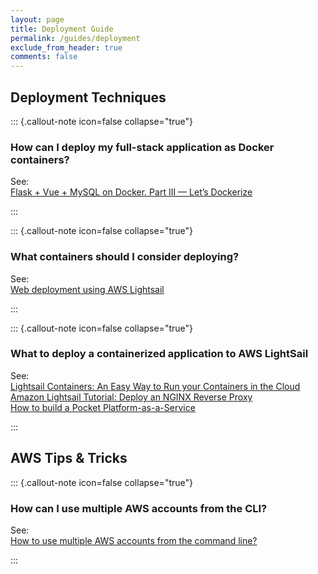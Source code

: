 ```yaml
---
layout: page
title: Deployment Guide
permalink: /guides/deployment
exclude_from_header: true
comments: false
---
```


## Deployment Techniques

::: {.callout-note icon=false collapse="true"}

### **How can I deploy my full-stack application as Docker containers?**

See: \
[Flask + Vue + MySQL on Docker. Part III — Let’s Dockerize](https://medium.com/@samy_raps/flask-vue-mysql-on-docker-part-i-ii-lets-dockerize-1ca3737ebc7c)

:::

::: {.callout-note icon=false collapse="true"}

### **What containers should I consider deploying?**

See: \
[Web deployment using AWS Lightsail](https://stackoverflow.com/a/68461023)

:::

::: {.callout-note icon=false collapse="true"}

### **What to deploy a containerized application to AWS LightSail**

See: \
[Lightsail Containers: An Easy Way to Run your Containers in the Cloud](https://aws.amazon.com/blogs/aws/lightsail-containers-an-easy-way-to-run-your-containers-in-the-cloud/) \
[Amazon Lightsail Tutorial: Deploy an NGINX Reverse Proxy ](https://www.youtube.com/watch?v=uokHUbglpwo) \
[How to build a Pocket Platform-as-a-Service](https://codeburst.io/how-to-build-a-pocket-platform-as-a-service-d78ddba48657)

:::

## AWS Tips & Tricks

::: {.callout-note icon=false collapse="true"}

### **How can I use multiple AWS accounts from the CLI?**

See: \
[How to use multiple AWS accounts from the command line?](https://stackoverflow.com/questions/593334/how-to-use-multiple-aws-accounts-from-the-command-line)

:::
